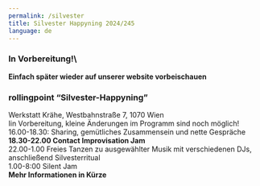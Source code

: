 ```yaml
---
permalink: /silvester
title: Silvester Happyning 2024/245
language: de
---
```

### **In Vorbereitung!**\
**Einfach später wieder auf unserer website vorbeischauen**

### **rollingpoint “Silvester-Happyning”**

Werkstatt Krähe, Westbahnstraße 7, 1070 Wien\
Iin Vorbereitung, kleine Änderungen im Programm sind noch möglich!\
16.00-18.30: Sharing, gemütliches Zusammensein und nette Gespräche\
**18.30-22.00 Contact Improvisation Jam**\
22.00-1.00 Freies Tanzen zu ausgewählter Musik mit verschiedenen DJs, anschließend Silvesterritual\
1.00-8:00 Silent Jam\
**Mehr Informationen in Kürze**